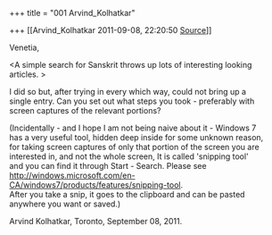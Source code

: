 +++
title = "001 Arvind_Kolhatkar"

+++
[[Arvind_Kolhatkar	2011-09-08, 22:20:50 [Source](https://groups.google.com/g/samskrita/c/mXAbADF1ZaY)]]



Venetia,  

  
\<A simple search for Sanskrit throws up lots of interesting looking  
articles. \>  
  

I did so but, after trying in every which way, could not bring up a  
single entry. Can you set out what steps you took - preferably with  
screen captures of the relevant portions?  
  
(Incidentally - and I hope I am not being naive about it - Windows 7  
has a very useful tool, hidden deep inside for some unknown reason,  
for taking screen captures of only that portion of the screen you are  
interested in, and not the whole screen, It is called 'snipping tool'  
and you can find it through Start - Search. Please see  
<http://windows.microsoft.com/en-CA/windows7/products/features/snipping-tool>.  
After you take a snip, it goes to the clipboard and can be pasted  
anywhere you want or saved.)  
  
Arvind Kolhatkar, Toronto, September 08, 2011.

